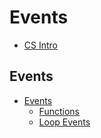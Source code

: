 # Events

* [CS Intro](/courses/csintro)

## Events

* [Events](/courses/csintro1/events)
    * [Functions](/courses/csintro1/events/functions)
    * [Loop Events](/courses/csintro1/events/loop-events)